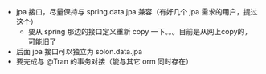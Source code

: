 

* jpa 接口，尽量保持与 spring.data.jpa 兼容（有好几个 jpa 需求的用户，提过这个）
  * 要从 spring 那边的接口定义重新 copy 一下。。。目前是从网上copy的，可能旧了
* 后面 jpa 接口可以独立为  solon.data.jpa
* 要完成与 @Tran 的事务对接（能与其它 orm 同时存在）
